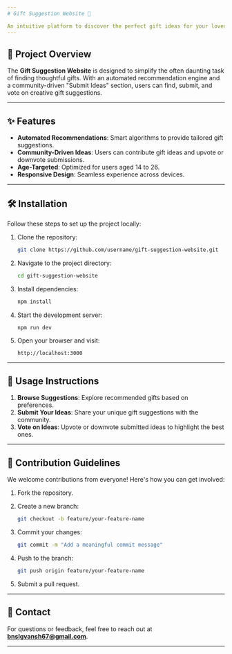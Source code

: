 ```yaml
---
# Gift Suggestion Website 🎁

An intuitive platform to discover the perfect gift ideas for your loved ones, powered by community-driven suggestions and a smart recommendation system.
---
```


## 🚀 Project Overview

The **Gift Suggestion Website** is designed to simplify the often daunting task of finding thoughtful gifts. With an automated recommendation engine and a community-driven "Submit Ideas" section, users can find, submit, and vote on creative gift suggestions.

---

## ✨ Features

- **Automated Recommendations**: Smart algorithms to provide tailored gift suggestions.
- **Community-Driven Ideas**: Users can contribute gift ideas and upvote or downvote submissions.
- **Age-Targeted**: Optimized for users aged 14 to 26.
- **Responsive Design**: Seamless experience across devices.

---

## 🛠 Installation

Follow these steps to set up the project locally:

1. Clone the repository:

   ```bash
   git clone https://github.com/username/gift-suggestion-website.git
   ```

2. Navigate to the project directory:

   ```bash
   cd gift-suggestion-website
   ```

3. Install dependencies:

   ```bash
   npm install
   ```

4. Start the development server:

   ```bash
   npm run dev
   ```

5. Open your browser and visit:

   ```plaintext
   http://localhost:3000
   ```

---

## 📖 Usage Instructions

1. **Browse Suggestions**: Explore recommended gifts based on preferences.
2. **Submit Your Ideas**: Share your unique gift suggestions with the community.
3. **Vote on Ideas**: Upvote or downvote submitted ideas to highlight the best ones.

---

## 🤝 Contribution Guidelines

We welcome contributions from everyone! Here's how you can get involved:

1. Fork the repository.
2. Create a new branch:

   ```bash
   git checkout -b feature/your-feature-name
   ```

3. Commit your changes:

   ```bash
   git commit -m "Add a meaningful commit message"
   ```

4. Push to the branch:

   ```bash
   git push origin feature/your-feature-name
   ```

5. Submit a pull request.

---

## 📧 Contact

For questions or feedback, feel free to reach out at **[bnslgvansh67@gmail.com](mailto:bnslgvansh67@gmail.com)**.

---
